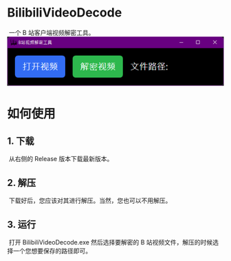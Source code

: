 # BilibiliVideoDecode

​	一个 B 站客户端视频解密工具。
![image](https://github.com/Gioone/BilibiliVideoDecode/blob/master/ApplicationImage/MainPage.png)

# 如何使用

## 1. 下载

​	从右侧的 Release 版本下载最新版本。

## 2. 解压

​	下载好后，您应该对其进行解压。当然，您也可以不用解压。

## 3. 运行

​	打开 BilibiliVideoDecode.exe 然后选择要解密的 B 站视频文件，解压的时候选择一个您想要保存的路径即可。
